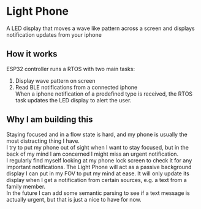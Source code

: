 # Light Phone
A LED display that moves a wave like pattern across a screen and displays notification updates from your iphone  

## How it works
ESP32 controller runs a RTOS with two main tasks:  
1. Display wave pattern on screen  
2. Read BLE notifications from a connected iphone  
When a iphone notification of a predefined type is received, the RTOS task updates the LED display to alert the user.  

## Why I am building this
Staying focused and in a flow state is hard, and my phone is usually the most distracting thing I have.  
I try to put my phone out of sight when I want to stay focused, but in the back of my mind I am concerned I might miss an urgent notification.  
I regularly find myself looking at my phone lock screen to check it for any important notifications. 
The Light Phone will act as a passive background display I can put in my FOV to put my mind at ease. 
It will only update its display when I get a notification from certain sources, e.g. a text from a family member.  
In the future I can add some semantic parsing to see if a text message is actually urgent, but that is just a nice to have for now. 
